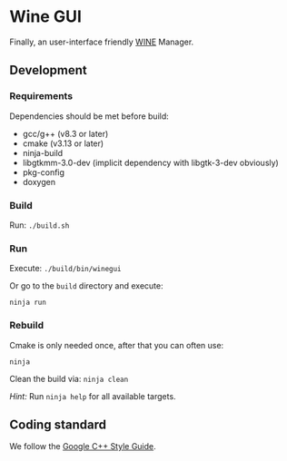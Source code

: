 # Wine GUI
Finally, an user-interface friendly [WINE](https://www.winehq.org/) Manager.

## Development

### Requirements

Dependencies should be met before build:

* gcc/g++ (v8.3 or later)
* cmake (v3.13 or later)
* ninja-build
* libgtkmm-3.0-dev (implicit dependency with libgtk-3-dev obviously)
* pkg-config
* doxygen

### Build

Run: `./build.sh`

### Run

Execute:
`./build/bin/winegui`

Or go to the `build` directory and execute:

```
ninja run
```

### Rebuild

Cmake is only needed once, after that you can often use:

`ninja`

Clean the build via: `ninja clean`

*Hint:* Run `ninja help` for all available targets.

## Coding standard

We follow the [Google C++ Style Guide](https://google.github.io/styleguide/cppguide.html).
